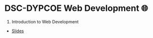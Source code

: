 # DSC-DYPCOE Web Development 🌐

1. Introduction to Web Development

- [Slides](https://drive.google.com/file/d/1fMV0MMXA2kJ1IlVSN6u6HRoD03RfhDXZ/view?usp=sharing)
